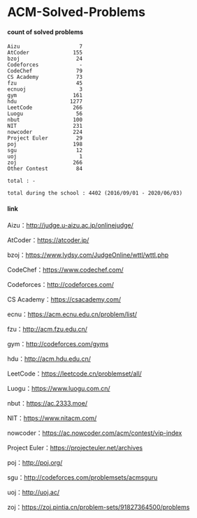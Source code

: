 ﻿# ACM-Solved-Problems

#### count of solved problems
	Aizu                   7
	AtCoder              155
	bzoj                  24
	Codeforces             -
	CodeChef              79
	CS Academy            73
	fzu                   45
	ecnuoj                 3
	gym                  161
	hdu                 1277
	LeetCode             266
	Luogu                 56
	nbut                 100
	NIT                  231
	nowcoder             224
	Project Euler         29
	poj                  198
	sgu                   12
	uoj                    1
	zoj                  266
	Other Contest         84

`total : -`

`total during the school : 4402 (2016/09/01 - 2020/06/03)`


#### link

Aizu：http://judge.u-aizu.ac.jp/onlinejudge/

AtCoder：https://atcoder.jp/

bzoj：https://www.lydsy.com/JudgeOnline/wttl/wttl.php

CodeChef：https://www.codechef.com/

Codeforces：http://codeforces.com/

CS Academy：https://csacademy.com/

ecnu：https://acm.ecnu.edu.cn/problem/list/

fzu：http://acm.fzu.edu.cn/

gym：http://codeforces.com/gyms

hdu：http://acm.hdu.edu.cn/

LeetCode：https://leetcode.cn/problemset/all/

Luogu：https://www.luogu.com.cn/

nbut：https://ac.2333.moe/

NIT：https://www.nitacm.com/

nowcoder：https://ac.nowcoder.com/acm/contest/vip-index

Project Euler：https://projecteuler.net/archives

poj：http://poj.org/

sgu：http://codeforces.com/problemsets/acmsguru

uoj：http://uoj.ac/

zoj：https://zoj.pintia.cn/problem-sets/91827364500/problems